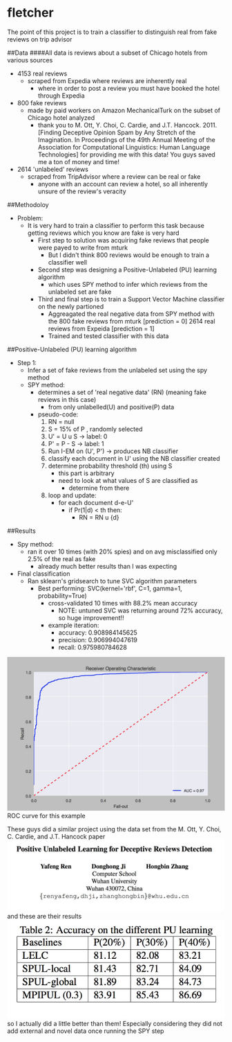 # fletcher
The point of this project is to train a classifier to distinguish real from fake reviews on trip advisor

##Data
####All data is reviews about a subset of Chicago hotels from various sources
- 4153 real reviews
  - scraped from Expedia where reviews are inherently real
    - where in order to post a review you must have booked the hotel through Expedia
- 800 fake reviews
  - made by paid workers on Amazon MechanicalTurk on the subset of Chicago hotel analyzed
    - thank you to M. Ott, Y. Choi, C. Cardie, and J.T. Hancock. 2011. [Finding Deceptive
      Opinion Spam by Any Stretch of the Imagination. In Proceedings of the 49th
      Annual Meeting of the Association for Computational Linguistics: Human Language
      Technologies] for providing me with this data! You guys saved me a ton of money and time!
- 2614 'unlabeled' reviews
  - scraped from TripAdvisor where a review can be real or fake
    - anyone with an account can review a hotel, so all inherently unsure of the review's veracity

##Methodoloy
- Problem:
  - It is very hard to train a classifier to perform this task because getting reviews which you know are fake is very hard
    - First step to solution was acquiring fake reviews that people were payed to write from mturk
      - But I didn't think 800 reviews would be enough to train a classifier well
    - Second step was designing a Positive-Unlabeled (PU) learning algorithm
      - which uses SPY method to infer which reviews from the unlabeled set are fake
    - Third and final step is to train a Support Vector Machine classifier on the newly partioned
      - Aggreagated the real negative data from SPY method with the 800 fake reviews from mturk [prediction = 0]
                                                                    2614 real reviews from Expeida [prediction = 1]
      - Trained and tested classifier with this data

##Positive-Unlabeled (PU) learning algorithm
- Step 1:
  - Infer a set of fake reviews from the unlabeled set using the spy method
  - SPY method:
    - determines a set of 'real negative data' (RN) (meaning fake reviews in this case)
        - from only unlabelled(U) and positive(P) data
    - pseudo-code:
      1. RN = null
      2. S = 15% of P , randomly selected
      3. U' = U u S  -> label: 0
      4. P' = P - S  -> label: 1
      5. Run I-EM on (U', P') -> produces NB classifier
      6. classify each document in U' using the NB classifier created
      7. determine probability threshold (th) using S
          - this part is arbitrary
          - need to look at what values of S are classified as
              - determine from there
      8. loop and update:
           - for each document d-e-U'
              - if Pr(1|d) < th then:
                  - RN = RN u {d}

##Results
- Spy method:
  - ran it over 10 times (with 20% spies) and on avg misclassified only 2.5% of the real as fake
    - already much better results than I was expecting
- Final classification
  - Ran sklearn's gridsearch to tune SVC algorithm parameters
    - Best performing: SVC(kernel='rbf', C=1, gamma=1, probability=True)
      - cross-validated 10 times with 88.2% mean accuracy
        - NOTE: untuned SVC was returning around 72% accuracy, so huge improvement!! 
      - example iteration:
        - accuracy: 0.908984145625
        - precision: 0.906994047619
        - recall: 0.975980784628

![](roc_tuned_svm_w_mturk.JPG)
ROC curve for this example

These guys did a similar project using the data set from the M. Ott, Y. Choi, C. Cardie, and J.T. Hancock paper
![](abstract.JPG)
and these are their results
![](abstract_results.JPG)
so I actually did a little better than them! Especially considering they did not add external and novel data once running the SPY step
